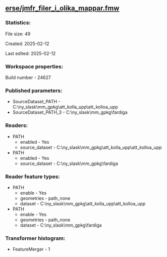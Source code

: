 ﻿## [erse/jmfr_filer_i_olika_mappar.fmw](https://github.com/kicki58/kix_working_dir/blob/master/erse/jmfr_filer_i_olika_mappar.fmw)

### Statistics:
File size: 49

Created: 2025-02-12

Last edited: 2025-02-12


### Workspace properties:
Build number    - 24627

### Published parameters:
*  SourceDataset_PATH    -   C:\ny_slask\mm_gpkg\att_kolla_upp\att_kolloa_upp
*  SourceDataset_PATH_3    -   C:\ny_slask\mm_gpkg\fardiga

### Readers:
*  PATH
    * enabled    -  Yes
    * source_dataset    -   C:\ny_slask\mm_gpkg\att_kolla_upp\att_kolloa_upp
*  PATH
    * enabled    -  Yes
    * source_dataset    -   C:\ny_slask\mm_gpkg\fardiga

### Reader feature types:
*  PATH
    * enable - Yes
    * geometries - path_none
    * dataset - C:\ny_slask\mm_gpkg\att_kolla_upp\att_kolloa_upp
*  PATH
    * enable - Yes
    * geometries - path_none
    * dataset - C:\ny_slask\mm_gpkg\fardiga




### Transformer histogram:
*  FeatureMerger    -   1

